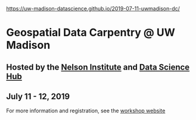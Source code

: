 https://uw-madison-datascience.github.io/2019-07-11-uwmadison-dc/

# Geospatial Data Carpentry @ UW Madison
## Hosted by the [Nelson Institute](https://nelson.wisc.edu/) and [Data Science Hub](datascience.wisc.edu)
## July 11 - 12, 2019

For more information and registration, see the [workshop website](https://uw-madison-datascience.github.io/2019-07-11-uwmadison-dc/)
